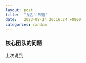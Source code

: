 ```yaml
---
layout: post
title:  "龙舌兰日落"
date:   2023-08-14 20:16:24 +0800
categories: random
---
```

### 核心团队的问题
上次说到